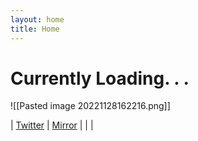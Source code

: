 ```yaml
---
layout: home
title: Home
---
```

# Currently Loading. . .

![[Pasted image 20221128162216.png]]

| [Twitter](https://twitter.com/xiaopilled) | [Mirror](https://mirror.xyz/deng2.eth) |                                          |                       |
